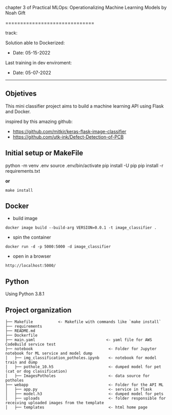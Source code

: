 chapter 3 of Practical MLOps: Operationalizing Machine Learning Models by Noah Gift

==============================

track:

Solution able to Dockerized:
* Date: 05-15-2022

Last training in dev enviroment:
* Date: 05-07-2022

----------------------

## Objetives

This mini classifier project aims to build a machine learning API using Flask and Docker. 




inspired by this amazing github:

- https://github.com/mitkir/keras-flask-image-classifier
- https://github.com/utk-ink/Defect-Detection-of-PCB

## Initial setup or MakeFile

python -m venv .env
source .env/bin/activate
pip install -U pip
pip install -r requirements.txt

**or** 

`make install`

## Docker 

* build image

`docker image build --build-arg VERSION=0.0.1 -t image_classifier .`

* spin the container

`docker run -d -p 5000:5000 -d image_classifier`

* open in a browser 

`http://localhost:5000/`

## Python
Using Python 3.8.1

## Project organization 

    ├── Makefile           <- Makefile with commands like `make install`
    ├── requirements       
    ├── README.md   
    ├── Dockerfile             
    ├── main.yaml                               <- yaml file for AWS CodeBuild service test
    ├── notebook                                 <- Folder for Jupyter notebook for ML service and model dump
    │   ├── img_classification_potholes.ipynb    <- notebook for model train and dump
    │   ├── pothole_10.h5                        <- dumped model for pet (cat or dog classification)
    │   ├── ImagesPotholes                       <- data source for potholes
    ├── webapp                                   <- Folder for the API ML 
    │   ├── app.py                               <- service in flask
    │   ├── model.h3                             <- dumped model for pets
    │   ├── uploads                              <- folder responsible for receiving uploaded images from the template
    │   ├── templates                            <- html home page